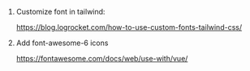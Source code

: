 1. Customize font in tailwind:
   
    https://blog.logrocket.com/how-to-use-custom-fonts-tailwind-css/


2. Add font-awesome-6 icons 
   
    https://fontawesome.com/docs/web/use-with/vue/

